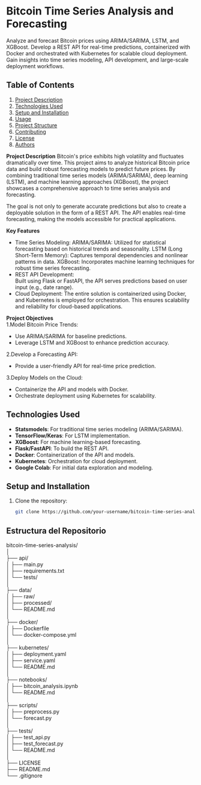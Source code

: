 # Bitcoin Time Series Analysis and Forecasting

Analyze and forecast Bitcoin prices using ARIMA/SARIMA, LSTM, and XGBoost. Develop a REST API for real-time predictions, containerized with Docker and orchestrated with Kubernetes for scalable cloud deployment. Gain insights into time series modeling, API development, and large-scale deployment workflows.

## Table of Contents
1. [Project Description](#project-description)
2. [Technologies Used](#technologies-used)
3. [Setup and Installation](#setup-and-installation)
4. [Usage](#usage)
5. [Project Structure](#project-structure)
6. [Contributing](#contributing)
7. [License](#license)
8. [Authors](#authors)



**Project Description**
Bitcoin's price exhibits high volatility and fluctuates dramatically over time. This project aims to analyze historical Bitcoin price data and build robust forecasting models to predict future prices. By combining traditional time series models (ARIMA/SARIMA), deep learning (LSTM), and machine learning approaches (XGBoost), the project showcases a comprehensive approach to time series analysis and forecasting.

The goal is not only to generate accurate predictions but also to create a deployable solution in the form of a REST API. The API enables real-time forecasting, making the models accessible for practical applications.

**Key Features**
- Time Series Modeling:
     ARIMA/SARIMA: Utilized for statistical forecasting based on historical trends and seasonality.
     LSTM (Long Short-Term Memory): Captures temporal dependencies and nonlinear patterns in data.
     XGBoost: Incorporates machine learning techniques for robust time series forecasting.
- REST API Development:                                
     Built using Flask or FastAPI, the API serves predictions based on user input (e.g., date range).
- Cloud Deployment:
  The entire solution is containerized using Docker, and Kubernetes is employed for orchestration. This ensures scalability and reliability for cloud-based applications.

**Project Objectives**                                                        
1.Model Bitcoin Price Trends:
- Use ARIMA/SARIMA for baseline predictions.
- Leverage LSTM and XGBoost to enhance prediction accuracy.
  
2.Develop a Forecasting API:
- Provide a user-friendly API for real-time price prediction.

3.Deploy Models on the Cloud:

- Containerize the API and models with Docker.
- Orchestrate deployment using Kubernetes for scalability.

## Technologies Used
- **Statsmodels**: For traditional time series modeling (ARIMA/SARIMA).
- **TensorFlow/Keras**: For LSTM implementation.
- **XGBoost**: For machine learning-based forecasting.
- **Flask/FastAPI**: To build the REST API.
- **Docker**: Containerization of the API and models.
- **Kubernetes**: Orchestration for cloud deployment.
- **Google Colab**: For initial data exploration and modeling.

## Setup and Installation
1. Clone the repository:
   ```bash
   git clone https://github.com/your-username/bitcoin-time-series-analysis.git

## Estructura del Repositorio

bitcoin-time-series-analysis/                                                     
│                                                     
├── api/                                                     
│   ├── main.py                                                     
│   ├── requirements.txt                                                     
│   └── tests/                                                     
│                                                     
├── data/                                                     
│   ├── raw/                                                     
│   ├── processed/                                                     
│   └── README.md                                                     
│                                                     
├── docker/                                                     
│   ├── Dockerfile                                                     
│   └── docker-compose.yml                                                     
│                                                     
├── kubernetes/                                                     
│   ├── deployment.yaml                                                     
│   ├── service.yaml                                                     
│   └── README.md                                                     
│                                                     
├── notebooks/                                                     
│   ├── bitcoin_analysis.ipynb                                                     
│   └── README.md                                                     
│                                                     
├── scripts/                                                     
│   ├── preprocess.py                                                     
│   └── forecast.py                                                     
│                                                     
├── tests/                                                     
│   ├── test_api.py                                                     
│   ├── test_forecast.py                                                     
│   └── README.md                                                     
│                                                     
├── LICENSE                                                     
├── README.md                                                     
└── .gitignore                                                     



